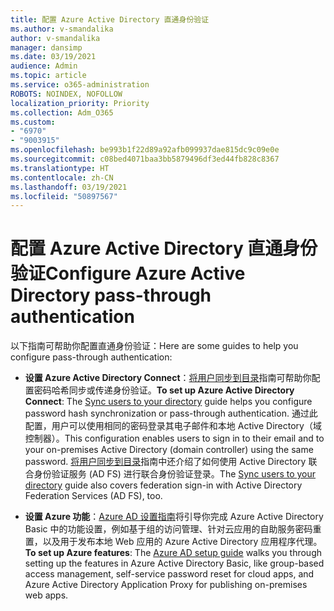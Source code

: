 ```yaml
---
title: 配置 Azure Active Directory 直通身份验证
ms.author: v-smandalika
author: v-smandalika
manager: dansimp
ms.date: 03/19/2021
audience: Admin
ms.topic: article
ms.service: o365-administration
ROBOTS: NOINDEX, NOFOLLOW
localization_priority: Priority
ms.collection: Adm_O365
ms.custom:
- "6970"
- "9003915"
ms.openlocfilehash: be993b1f22d89a92afb099937dae815dc9c09e0e
ms.sourcegitcommit: c08bed4071baa3bb5879496df3ed44fb828c8367
ms.translationtype: HT
ms.contentlocale: zh-CN
ms.lasthandoff: 03/19/2021
ms.locfileid: "50897567"
---
```

# <a name="configure-azure-active-directory-pass-through-authentication"></a><span data-ttu-id="42b6a-102">配置 Azure Active Directory 直通身份验证</span><span class="sxs-lookup"><span data-stu-id="42b6a-102">Configure Azure Active Directory pass-through authentication</span></span>

<span data-ttu-id="42b6a-103">以下指南可帮助你配置直通身份验证：</span><span class="sxs-lookup"><span data-stu-id="42b6a-103">Here are some guides to help you configure pass-through authentication:</span></span>

- <span data-ttu-id="42b6a-104">**设置 Azure Active Directory Connect**：[将用户同步到目录](https://admin.microsoft.com/AdminPortal/Home)指南可帮助你配置密码哈希同步或传递身份验证。</span><span class="sxs-lookup"><span data-stu-id="42b6a-104">**To set up Azure Active Directory Connect**: The [Sync users to your directory](https://admin.microsoft.com/AdminPortal/Home) guide helps you configure password hash synchronization or pass-through authentication.</span></span> <span data-ttu-id="42b6a-105">通过此配置，用户可以使用相同的密码登录其电子邮件和本地 Active Directory（域控制器）。</span><span class="sxs-lookup"><span data-stu-id="42b6a-105">This configuration enables users to sign in to their email and to your on-premises Active Directory (domain controller) using the same password.</span></span>  <span data-ttu-id="42b6a-106">[将用户同步到目录](https://admin.microsoft.com/AdminPortal/Home)指南中还介绍了如何使用 Active Directory 联合身份验证服务 (AD FS) 进行联合身份验证登录。</span><span class="sxs-lookup"><span data-stu-id="42b6a-106">The [Sync users to your directory](https://admin.microsoft.com/AdminPortal/Home) guide also covers federation sign-in with Active Directory Federation Services (AD FS), too.</span></span>

- <span data-ttu-id="42b6a-107">**设置 Azure 功能**：[Azure AD 设置指南](https://admin.microsoft.com/adminportal/home#/modernonboarding/azureadsetup)将引导你完成 Azure Active Directory Basic 中的功能设置，例如基于组的访问管理、针对云应用的自助服务密码重置，以及用于发布本地 Web 应用的 Azure Active Directory 应用程序代理。</span><span class="sxs-lookup"><span data-stu-id="42b6a-107">**To set up Azure features**: The [Azure AD setup guide](https://admin.microsoft.com/adminportal/home#/modernonboarding/azureadsetup) walks you through setting up the features in Azure Active Directory Basic, like group-based access management, self-service password reset for cloud apps, and Azure Active Directory Application Proxy for publishing on-premises web apps.</span></span>


